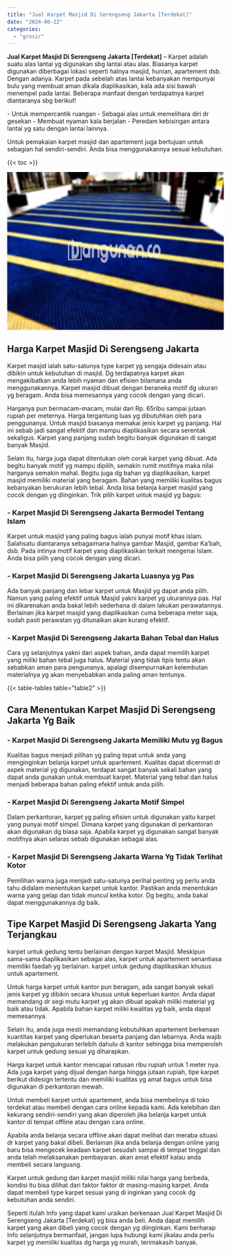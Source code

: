 ```yaml
---
title: "Jual Karpet Masjid Di Serengseng Jakarta [Terdekat]"
date: "2024-06-22"
categories: 
  - "grosir"
---
```


**Jual Karpet Masjid Di Serengseng Jakarta \[Terdekat\]** – Karpet adalah suatu alas lantai yg digunakan sbg lantai atau alas. Biasanya karpet digunakan diberbagai lokasi seperti halnya masjid, hunian, apartement dsb. Dengan adanya. Karpet pada sebelah atas lantai kebanyakan mempunyai bulu yang membuat aman dikala diaplikasikan, kala ada sisi bawah menempel pada lantai. Beberapa manfaat dengan terdapatnya karpet diantaranya sbg berikut!

\- Untuk mempercantik ruangan - Sebagai alas untuk memelihara diri dr gesekan - Membuat nyaman kala berjalan - Peredam kebisingan antara lantai yg satu dengan lantai lainnya.

Untuk pemakaian karpet masjid dan apartement juga bertujuan untuk sebagian hal sendiri-sendiri. Anda bisa menggunakannya sesuai kebutuhan.

{{< toc >}}

![Jual Karpet Masjid Di Serengseng Jakarta [Terdekat]](/images/grosir-karpet-murah-17.png)

## Harga Karpet Masjid Di Serengseng Jakarta

Karpet masjid ialah satu-satunya type karpet yg sengaja didesain atau dibikin untuk kebutuhan di masjid. Dg terdapatnya karpet akan mengakibatkan anda lebih nyaman dan efisien bilamana anda menggunakannya. Karpet masjid dibuat dengan beraneka motif dg ukuran yg beragam. Anda bisa memesannya yang cocok dengan yang dicari.

Harganya pun bermacam-macam, mulai dari Rp. 65ribu sampai jutaan rupiah per meternya. Harga tergantung luas yg dibutuhkan oleh para penggunanya. Untuk masjid biasanya memakai jenis karpet yg panjang. Hal ini sebab jadi sangat efektif dan mampu diaplikasikan secara serentak sekaligus. Karpet yang panjang sudah begitu banyak digunakan di sangat banyak Masjid.

Selain itu, harga juga dapat ditentukan oleh corak karpet yang dibuat. Ada begitu banyak motif yg mampu dipilih, semakin rumit motifnya maka nilai harganya semakin mahal. Begitu juga dg bahan yg diaplikasikan, karpet masjid memiliki material yang beragam. Bahan yang memiliki kualitas bagus kebanyakan berukuran lebih tebal. Anda bisa belanja karpet masjid yang cocok dengan yg diinginkan. Trik pilih karpet untuk masjid yg bagus:

### \- Karpet Masjid Di Serengseng Jakarta Bermodel Tentang Islam

Karpet untuk masjid yang paling bagus ialah punyai motif khas islam. Salahsatu diantaranya sebagaimana halnya gambar Masjid, gambar Ka’bah, dsb. Pada intinya motif karpet yang diaplikasikan terkait mengenai Islam. Anda bisa pilih yang cocok dengan yang dicari.

### \- Karpet Masjid Di Serengseng Jakarta Luasnya yg Pas

Ada banyak panjang dan lebar karpet untuk Masjid yg dapat anda pilih. Namun yang paling efektif untuk Masjid yakni karpet yg ukurannya pas. Hal ini dikarenakan anda bakal lebih sederhana di dalam lakukan perawatannya. Berlainan jika karpet masjid yang diaplikasikan cuma beberapa meter saja, sudah pasti perawatan yg ditunaikan akan kurang efektif.

### \- Karpet Masjid Di Serengseng Jakarta Bahan Tebal dan Halus

Cara yg selanjutnya yakni dari aspek bahan, anda dapat memilih karpet yang miliki bahan tebal juga halus. Material yang tidak tipis tentu akan sebabkan aman para pengunanya, apalagi disempurnakan kelembutan materialnya yg akan menyebabkan anda paling aman tentunya.

{{< table-tables table="table2" >}}

## Cara Menentukan Karpet Masjid Di Serengseng Jakarta Yg Baik

### \- Karpet Masjid Di Serengseng Jakarta Memiliki Mutu yg Bagus

Kualitas bagus menjadi pilihan yg paling tepat untuk anda yang menginginkan belanja karpet untuk apartement. Kualitas dapat dicermati dr aspek material yg digunakan, terdapat sangat banyak sekali bahan yang dapat anda gunakan untuk membuat karpet. Material yang tebal dan halus menjadi beberapa bahan paling efektif untuk anda pilih.

### \- Karpet Masjid Di Serengseng Jakarta Motif Simpel

Dalam perkantoran, karpet yg paling efisien untuk digunakan yaitu karpet yang punyai motif simpel. Dimana karpet yang digunakan di perkantoran akan digunakan dg biasa saja. Apabila karpet yg digunakan sangat banyak motifnya akan selaras sebab digunakan sebagai alas.

### \- Karpet Masjid Di Serengseng Jakarta Warna Yg Tidak Terlihat Kotor

Pemilihan warna juga menjadi satu-satunya perihal penting yg perlu anda tahu didalam menentukan karpet untuk kantor. Pastikan anda menentukan warna yang gelap dan tidak muncul ketika kotor. Dg begitu, anda bakal dapat menggunakannya dg baik.

## Tipe Karpet Masjid Di Serengseng Jakarta Yang Terjangkau

karpet untuk gedung tentu berlainan dengan karpet Masjid. Meskipun sama-sama diaplikasikan sebagai alas, karpet untuk apartement senantiasa memiliki faedah yg berlainan. karpet untuk gedung diaplikasikan khusus untuk apartement.

Untuk harga karpet untuk kantor pun beragam, ada sangat banyak sekali jenis karpet yg dibikin secara khusus untuk keperluan kantor. Anda dapat memandang dr segi mutu karpet yg akan dibuat apakah miliki material yg baik atau tidak. Apabila bahan karpet miliki kwalitas yg baik, anda dapat memesannya.

Selain itu, anda juga mesti memandang kebutuhkan apartement berkenaan kuantitas karpet yang diperlukan beserta panjang dan lebarnya. Anda wajib melakukan pengukuran terlebih dahulu di kantor sehingga bisa memperoleh karpet untuk gedung sesuai yg diharapkan.

Harga karpet untuk kantor mencapai ratusan ribu rupiah untuk 1 meter nya. Ada juga karpet yang dijual dengan harga hingga jutaan rupiah, tipe karpet berikut didesign tertentu dan memiliki kualitas yg amat bagus untuk bisa digunakan di perkantoran mewah.

Untuk membeli karpet untuk apartement, anda bisa membelinya di toko terdekat atau membeli dengan cara online kepada kami. Ada kelebihan dan kekurang sendiri-sendiri yang akan diperoleh jika belanja karpet untuk kantor di tempat offline atau dengan cara online.

Apabila anda belanja secara offline akan dapat melihat dan meraba situasi dr karpet yang bakal dibeli. Berlainan jika anda belanja dengan online yang baru bisa mengecek keadaan karpet sesudah sampai di tempat tinggal dan anda telah melaksanakan pembayaran. akan amat efektif kalau anda membeli secara langusng.

Karpet untuk gedung dan karpet masjid miliki nilai harga yang berbeda, kondisi itu bisa dilihat dari faktor faktor dr masing-masing karpet. Anda dapat membeli type karpet sesuai yang di inginkan yang cocok dg kebutuhan anda sendiri.

Seperti itulah Info yang dapat kami uraikan berkenaan Jual Karpet Masjid Di Serengseng Jakarta \[Terdekat\] yg bisa anda beli. Anda dapat memilih karpet yang akan dibeli yang cocok dengan yg diinginkan. Kami berharap Info selanjutnya bermanfaat, jangan lupa hubungi kami jikalau anda perlu karpet yg memiliki kualitas dg harga yg murah, terimakasih banyak.
